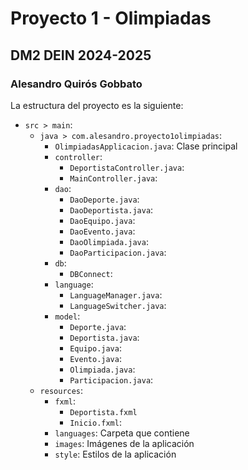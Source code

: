 # Proyecto 1 - Olimpiadas
## DM2 DEIN 2024-2025
### Alesandro Quirós Gobbato

La estructura del proyecto es la siguiente:
- `src > main`:
  - `java > com.alesandro.proyecto1olimpiadas`:
    - `OlimpiadasApplicacion.java`: Clase principal
    - `controller`:
      - `DeportistaController.java`:
      - `MainController.java`:
    - `dao`:
      - `DaoDeporte.java`:
      - `DaoDeportista.java`:
      - `DaoEquipo.java`:
      - `DaoEvento.java`:
      - `DaoOlimpiada.java`:
      - `DaoParticipacion.java`:
    - `db`:
      - `DBConnect`:
    - `language`:
      - `LanguageManager.java`:
      - `LanguageSwitcher.java`:
    - `model`:
      - `Deporte.java`:
      - `Deportista.java`:
      - `Equipo.java`:
      - `Evento.java`:
      - `Olimpiada.java`:
      - `Participacion.java`:
  - `resources`:
    - `fxml`:
      - `Deportista.fxml`
      - `Inicio.fxml`:
    - `languages`: Carpeta que contiene 
    - `images`: Imágenes de la aplicación
    - `style`: Estilos de la aplicación